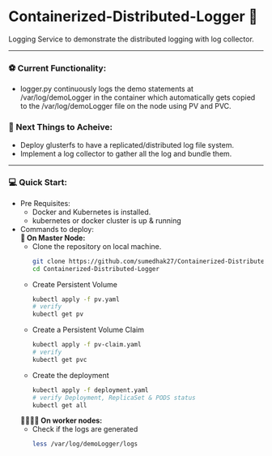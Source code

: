 # Containerized-Distributed-Logger 📝
Logging Service to demonstrate the distributed logging with log collector.
***

### ⚽ Current Functionality:
  - logger.py continuously logs the demo statements at /var/log/demoLogger
    in the container which automatically gets copied to the /var/log/demoLogger
    file on the node using PV and PVC.

### 🥅 Next Things to Acheive:
  - Deploy glusterfs to have a replicated/distributed log file system.
  - Implement a log collector to gather all the log and bundle them. 
***

### 💻 Quick Start:
  - Pre Requisites:
    - Docker and Kubernetes is installed.
    - kubernetes or docker cluster is up & running
  - Commands to deploy:\
    **🤵 On Master Node:**
    - Clone the repository on local machine.
      ```bash
      git clone https://github.com/sumedhak27/Containerized-Distributed-Logger.git
      cd Containerized-Distributed-Logger
      ```
    - Create Persistent Volume
      ```bash
      kubectl apply -f pv.yaml
      # verify
      kubectl get pv
      ```
    - Create a Persistent Volume Claim
      ```bash
      kubectl apply -f pv-claim.yaml
      # verify
      kubectl get pvc
      ```
    - Create the deployment
      ```bash
      kubectl apply -f deployment.yaml
      # verify Deployment, ReplicaSet & PODS status
      kubectl get all 
      ```
    **👨‍👨‍👦‍👦 On worker nodes:**
    - Check if the logs are generated
      ```bash
      less /var/log/demoLogger/logs
      ```
